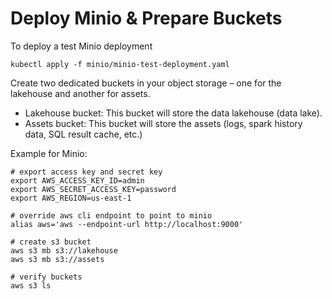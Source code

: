 # Deploy Minio & Prepare Buckets

To deploy a test Minio deployment

```shell
kubectl apply -f minio/minio-test-deployment.yaml
```

Create two dedicated buckets in your object storage – one for the lakehouse and another for assets.

- Lakehouse bucket: This bucket will store the data lakehouse (data lake).
- Assets bucket: This bucket will store the assets (logs, spark history data, SQL result cache, etc.)

Example for Minio:

```shell
# export access key and secret key
export AWS_ACCESS_KEY_ID=admin
export AWS_SECRET_ACCESS_KEY=password
export AWS_REGION=us-east-1

# override aws cli endpoint to point to minio
alias aws='aws --endpoint-url http://localhost:9000'

# create s3 bucket
aws s3 mb s3://lakehouse
aws s3 mb s3://assets

# verify buckets
aws s3 ls
```